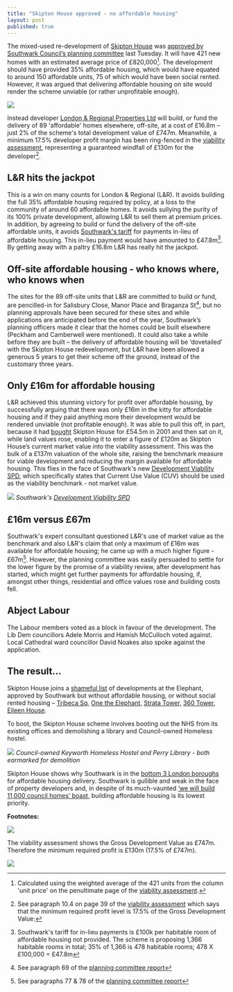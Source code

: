 ```yaml
---
title: "Skipton House approved - no affordable housing"
layout: post
published: true
---
```

The mixed-used re-development of [Skipton House](http://35percent.org/skipton-house) was [approved by Southwark Council’s planning committee](http://moderngov.southwark.gov.uk/documents/s62738/Report%20Skipton%20House%2080%20London%20Road%20Perry%20Library%20250%20Southwark%20Bridge%20Road%20and%20Keyworth%20Street%20.pdf) last Tuesday. It will have 421 new homes with an estimated average price of £820,000[^1]. The development should have provided 35% affordable housing, which would have equated to around 150 affordable units, 75 of which would have been social rented. However, it was argued that delivering affordable housing on site would render the scheme unviable (or rather unprofitable enough). 

![](http://35percent.org/img/skiptonbeforafter.png)

Instead developer [London & Regional Properties Ltd](http://35percent.org/skipton-house/#who-are-lr) will build, or fund the delivery of 89 'affordable' homes elsewhere, off-site, at a cost of £16.8m – just 2% of the scheme's total development value of £747m. Meanwhile, a minimum 17.5% developer profit margin has been ring-fenced in the [viability assessment](http://35percent.org/img/skiptonhouseFVA.pdf), representing a guaranteed windfall of £130m for the developer[^2].

## L&R hits the jackpot
This is a win on many counts for London & Regional (L&R). It avoids building the full 35% affordable housing required by policy, at a loss to the community of around 60 affordable homes. It avoids sullying the purity of its 100% private development, allowing L&R to sell them at premium prices. In addition, by agreeing to build or fund the delivery of the off-site affordable units, it avoids [Southwark's tariff](http://crappistmartin.github.io/images/affordablehousingspg.pdf) for payments in-lieu of affordable housing. This in-lieu payment would have amounted to £47.8m[^3]. By getting away with a paltry £16.8m L&R has really hit the jackpot.

## Off-site affordable housing - who knows where, who knows when
The sites for the 89 off-site units that L&R are committed to build or fund, are pencilled-in for Salisbury Close, Manor Place and Braganza St[^4], but no planning approvals have been
secured for these sites and while applications are anticipated before the end of the year, Southwark’s planning officers made it clear that the homes could be built elsewhere (Peckham and Camberwell were mentioned). It could also take a while before they are built – the delivery of affordable housing will be ‘dovetailed’ with the Skipton House redevelopment, but L&R have been allowed a generous 5 years to get their scheme off the ground, instead of the customary three years.

## Only £16m for affordable housing
L&R achieved this stunning victory for profit over affordable housing, by successfully arguing that there was only £16m in the kitty for affordable housing and if they paid anything more their development would be rendered unviable (not profitable enough). It was able to pull this off, in part, because it had [bought](http://35percent.org/img/LRegisterSkiptonHouse.pdf) Skipton House for £54.5m in 2001 and then sat on it, while land values rose, enabling it to enter a figure of £120m as Skipton House’s current market value into the viability assessment. This was the bulk of a £137m valuation of the whole site, raising the benchmark measure for viable development and reducing the margin available for affordable housing. This flies in the face of Southwark's new [Development Viability SPD](http://www.southwark.gov.uk/download/downloads/id/13431/development_viability_spd), which specifically states that Current Use Value (CUV) should be used as the viability benchmark - not market value.

![](http://35percent.org/img/blv.png)
*Southwark's [Development Viability SPD](http://www.southwark.gov.uk/download/downloads/id/13431/development_viability_spd)*

## £16m versus £67m
Southwark's expert consultant questioned L&R's use of market value as the benchmark and also L&R's claim that only a maximum of £16m was available for affordable housing; he came up with a much higher figure - £67m[^5]. However, the planning committee was easily persuaded to settle for the lower figure by the promise of a viability review, after development has started, which might get further payments for affordable housing, if, amongst other things, residential and office values rose and building costs fell.

## Abject Labour
The Labour members voted as a block in favour of the development. The Lib Dem councillors Adele Morris and Hamish McCulloch voted against. Local Cathedral ward councillor David Noakes also spoke against the application.

## The result…
Skipton House joins a [shameful list](http://35percent.org/2014-04-15-the-elephants-new-ivory-towers/) of developments at the Elephant, approved by Southwark but without affordable housing, or without social rented housing – [Tribeca Sq](http://35percent.org/tribeca-square), [One the Elephant](http://35percent.org/one-the-elephant), [Strata Tower](http://35percent.org/strata-tower), [360 Tower](http://35percent.org/london-360-tower), [Eileen House](http://35percent.org/eileen-house).

To boot, the Skipton House scheme involves booting out the NHS from its existing offices and demolishing a library and Council-owned Homeless hostel. 

![](http://35percent.org/img/keyworthhostel.png)
*Council-owned Keyworth Homeless Hostel and Perry Library - both earmarked for demolition*

Skipton House shows why Southwark is in the [bottom 3 London boroughs](http://35percent.org/2016-05-07-southwark-in-bottom-3-boroughs-for-affordable-housing-delivery/) for affordable housing delivery. Southwark is gullible and weak in the face of property developers and, in despite of its much-vaunted [‘we will build 11,000 council homes’ boast](http://www.southwark.gov.uk/downloads/download/3925/delivering_our_promise_to_build_11000_new_council_homes), building affordable housing is its lowest priority.

__Footnotes:__

[^1]: Calculated using the weighted average of the 421 units from the column 'unit price' on the penultimate page of the [viability assessment](http://35percent.org/img/skiptonhouseFVA.pdf). 

[^2]: See paragraph 10.4 on page 39 of the [viability assessment](http://35percent.org/img/skiptonhouseFVA.pdf) which says that the minimum required profit level is 17.5% of the Gross Development Value:

![](http://35percent.org/img/profitskipton.png)

The viability assessment shows the Gross Development Value as £747m. Therefore the minimum required profit is £130m (17.5% of £747m).

![](http://35percent.org/img/skiptongdv.png)

[^3]: Southwark's tariff for in-lieu payments is £100k per habitable room of affordable housing not provided. The scheme is proposing 1,366 habitable rooms in total; 35% of 1,366 is 478 habitable rooms; 478 X £100,000 = £47.8m

[^4]: See paragraph 69 of the [planning committee report](http://moderngov.southwark.gov.uk/documents/s62738/Report%20Skipton%20House%2080%20London%20Road%20Perry%20Library%20250%20Southwark%20Bridge%20Road%20and%20Keyworth%20Street%20.pdf)

[^5]: See paragraphs 77 & 78 of the [planning committee report](http://moderngov.southwark.gov.uk/documents/s62738/Report%20Skipton%20House%2080%20London%20Road%20Perry%20Library%20250%20Southwark%20Bridge%20Road%20and%20Keyworth%20Street%20.pdf)
